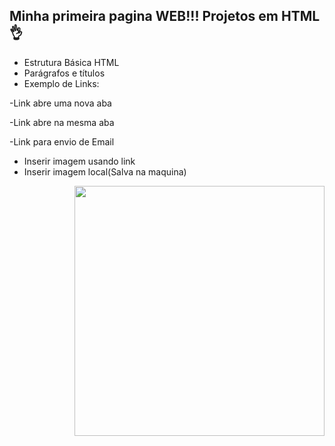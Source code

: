 ## Minha primeira pagina WEB!!! Projetos em HTML👌

* Estrutura Básica HTML
* Parágrafos e títulos
* Exemplo de Links:

 -Link abre uma nova aba
  
 -Link abre na mesma aba
 
 -Link para envio de Email
 
* Inserir imagem usando link
* Inserir imagem local(Salva na maquina)

  
  
  
  
<img align="right" height="400" src="https://i.pinimg.com/originals/47/12/89/471289cde2490c80f60d5e85bcdfb6da.gif" />
